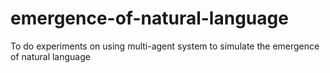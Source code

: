 # emergence-of-natural-language
To do experiments on using multi-agent system to simulate the emergence of natural language
